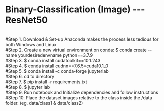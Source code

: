 # Binary-Classification (Image) --- ResNet50
<br>
#Step 1. Download & Set-up Anaconda makes the process less tedious for both Windows and Linux<br>
#Step 2. Create a new virtual environment on conda: $ conda create --name yourdesiredenvname python==3.7.9<br>
#Step 3. $ conda install cudatoolkit==10.1.243<br>
#Step 4. $ conda install cudnn==7.6.5=cuda10.1_0<br>
#Step 5. $ conda install -c conda-forge jupyterlab<br>
#Step 6. cd to directory<br>
#Step 7. $ pip install -r requirements.txt<br>
#Step 8. $ jupyter lab<br>
#Step 9. Run notebook and Initialize dependencies and follow instructions<br>
#Step 10. Place the dataset images relative to the class inside the /data folder. (eg. data/class1 & data/class2)<br>
